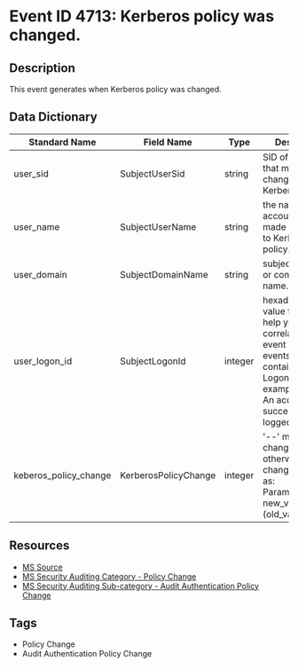 # Event ID 4713: Kerberos policy was changed.

## Description
This event generates when Kerberos policy was changed.

## Data Dictionary
|Standard Name|Field Name|Type|Description|Sample Value|
|---|---|---|---|---|
|user_sid|SubjectUserSid|string|SID of account that made a change to Kerberos policy.|S-1-5-18|
|user_name|SubjectUserName|string|the name of the account that made a change to Kerberos policy.|DC01$|
|user_domain|SubjectDomainName|string|subject's domain or computer name.|CONTOSO|
|user_logon_id|SubjectLogonId|integer|hexadecimal value that can help you correlate this event with recent events that might contain the same Logon ID, for example, "4624: An account was successfully logged on."|0x3e7|
|keberos_policy_change|KerberosPolicyChange|integer|'--' means no changes, otherwise each change is shown as: Parameter_Name: new_value (old_value).|KerMaxT: 0x10c388d000 (0x861c46800); KerMaxR: 0x19254d38000 (0xc92a69c000);|

## Resources
* [MS Source](https://github.com/MicrosoftDocs/windows-itpro-docs/blob/public/windows/security/threat-protection/auditing/event-4713.md)
* [MS Security Auditing Category - Policy Change](https://docs.microsoft.com/en-us/windows/security/threat-protection/auditing/advanced-security-audit-policy-settings#policy-change)
* [MS Security Auditing Sub-category - Audit Authentication Policy Change](https://github.com/MicrosoftDocs/windows-itpro-docs/tree/master/windows/security/threat-protection/auditing/audit-authentication-policy-change.md)

## Tags
* Policy Change
* Audit Authentication Policy Change